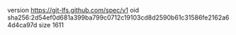 version https://git-lfs.github.com/spec/v1
oid sha256:2d54ef0d681a399ba799c0712c19103cd8d2590b61c31586fe2162a64d4ca97d
size 1611
